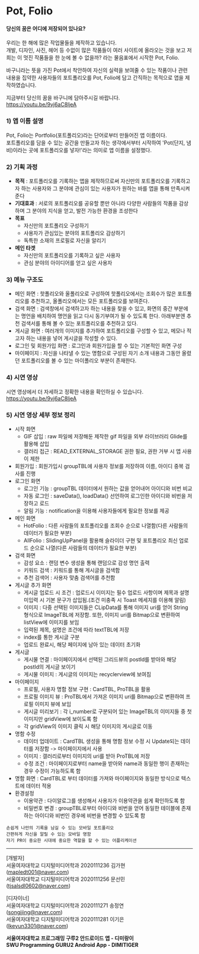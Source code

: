 # Pot, Folio    



#### 당신의 꿈은 어디에 저장되어 있나요? 

우리는 한 해에 많은 작업물들을 제작하고 있습니다.  
개발, 디자인, 사진, 헤어 등 수없이 많은 작품들이 
여러 사이트에  올라오는 것을 보고  저희는 이 멋진 작품들을 한 눈에 볼 수 없을까? 라는 물음표에서 시작한 Pot, Folio.

바구니라는 뜻을 가진 Pot에서 착안하여 
자신의 실력을 보여줄 수 있는 작품이나 관련 내용을 집약한 
사용자들의 포트폴리오를 Pot, Folio에 담고 간직하는 목적으로 앱을 제작하였습니다.

지금부터 당신의 꿈을 바구니에 담아주시길 바랍니다.  
https://youtu.be/9vj6aC8ljeA  

### 1) 앱 이름 설명
Pot, Folio는 Portfolio(포트폴리오)라는 단어로부터 만들어진 앱 이름이다.   
포트폴리오를 담을 수 있는 공간을 만들고자 하는 생각에서부터 시작하여 'Pot(단지, 냄비)이라는 곳에 포트폴리오를 넣자!'라는 의미로 앱 이름을 설정했다.

### 2) 기획 과정
- **목적** : 포트폴리오를 기록하는 앱을 제작하므로써 자신만의 포트폴리오를 기록하고자 하는 사용자와 그 분야에 관심이 있는 사용자가 원하는 바를 앱을 통해 만족시켜준다
- **기대효과** : 서로의 포트폴리오를 공유할 뿐만 아니라 다양한 사람들의 작품을 감상하며 그 분야의 지식을 얻고, 발전 가능한 환경을 조성한다
- **목표**
  + 자신만의 포트폴리오 구성하기  
  + 사용자가 관심있는 분야의 포트폴리오 감상하기   
  + 독특한 소재의 프로필로 자신을 알리기
- **메인 타겟**
  + 자신만의 포트폴리오를 기록하고 싶은 사용자
  + 관심 분야의 아이디어를 얻고 싶은 사용자
  
### 3) 메뉴 구조도
- 메인 화면 : 핫폴리오와 올폴리오로 구성하여 핫폴리오에서는 조회수가 많은 포트폴리오를 추천하고, 올폴리오에서는 모든 포트폴리오를 보여준다.
- 검색 화면 : 검색창에서 검색하고자 하는 내용을 찾을 수 있고, 화면의 중간 부분에는 명언을 배치하여 명언을 읽고 다시 동기부여가 될 수 있도록 한다. 아래부분엔 추천 검색서를 통해 볼 수 있는 포트폴리오를 추천하고 있다.
- 게시글 화면 : 여러개의 이미지를 추가하여 포트폴리오를 구성할 수 있고, 메모나 적고자 하는 내용을 넣어 게시글을 작성할 수 있다.
- 로그인 및 회원가입 화면 : 로그인과 회원가입을 할 수 있는 기본적인 화면 구성
- 마이페이지 : 자신을 나타낼 수 있는 명함으로 구성된 자기 소개 내용과 그동안 올렸던 포트폴리오를 볼 수 있는 마이폴리오 부분이 존재한다.

### 4) 시연 영상
시연 영상에서 더 자세하고 정확한 내용을 확인하실 수 있습니다.  
https://youtu.be/9vj6aC8ljeA

### 5) 시연 영상 세부 정보 정리
- 시작 화면 
  + GIF 삽입 : raw 파일에 저장해둔 제작한 gif 파일을 외부 라이브러리 Glide를 활용해 삽입
  + 갤러리 접근 : READ_EXTERNAL_STORAGE 권한 필요, 권한 거부 시 앱 사용이 제한
- 회원가입 : 회원가입시 groupTBL에 사용자 정보를 저장하여 이름, 아이디 중복 검사를 진행
- 로그인 화면
  + 로그인 기능 : groupTBL 데이터에서 원하는 값을 얻어내어 아이디와 비번 비교
  + 자동 로그인 : saveData(), loadData() 선언하여 로그인한 아이디와 비번을 저장하고 로드
  + 알림 기능 : notification을 이용해 사용자들에게 필요한 정보를 제공
- 메인 화면 
  + HotFolio : 다른 사람들의 포트폴리오를 조회수 순으로 나열함(다른 사람들의 데이터가 필요한 부분)
  + AllFolio : SlidingUpPanel을 활용해 슬라이더 구현 및 포트폴리오 최신 업로드 순으로 나열(다른 사람들의 데이터가 필요한 부분)
- 검색 화면 
  + 감성 요소 : 랜덤 변수 생성을 통해 랜덤으로 감성 명언 출력
  + 키워드 검색 : 키워드를 통해 게시글을 검색함
  + 추천 검색어 : 사용자 맞춤 검색어를 추천함
- 게시글 추가 화면
  + 게시글 업로드 시 조건 : 업로드시 이미지는 필수 업로드 사항이며 제목과 설명 미입력 시 기본 문구가 삽입됨.(조건 미충족 시 Toast 메세지를 이용해 알림)
  + 이미지 : 다중 선택된 이미지들은 CLipData를 통해 이미지 uri를 얻어 String형식으로 ImageTBL에 저장함. 또한, 이미지 uri를 Bitmap으로 변환하여 listView에 이미지를 보임
  + 입력된 제목, 설명은 조건에 따라 textTBL에 저장
  + index를 통한 게시글 구분
  + 업로드 완료시, 해당 페이지에 남아 있는 데이터 초기화
- 게시글
  + 게시물 연결 : 마이페이지에서 선택된 그리드뷰의 postId를 받아와 해당 postId의 게시글 보이기
  + 게시물 이미지 : 게시글의 이미지는 recyclerview에 보여짐
- 마이페이지
  + 프로필, 사용자 명함 정보 구현 : CardTBL, ProTBL을 활용
  + 프로필 이미지 뷰 : ProTBL에서 가져온 이미지 uri를 Bitmap으로 변환하여 프로필 이미지 뷰에 보임
  + 게시글 미리보기 : 각 i_number로 구분되어 있는 ImageTBL의 이미지들 중 첫 이미지만 gridView에 보이도록 함
  + 각 gridView의 이미지 클릭 시 해당 이미지의 게시글로 이동
- 명함 수정
  + 데이터 업데이트 : CardTBL 생성을 통해 명함 정보 수정 시 Update되는 데이터를 저장함 -> 마이페이지에서 사용
  + 이미지 : 갤러리로부터 이미지의 uri를 받아 ProTBL에 저장
  + 수정 조건 : 마이페이지로부터 name을 받아와 name과 동일한 행이 존재하는 경우 수정이 가능하도록 함
- 명함 화면 : CardTBL로 부터 데이터를 가져와 마이페이지와 동일한 방식으로 텍스트에 데이터 적용
- 환경설정 
  + 이용약관 : 다이알로그를 생성해서 사용자가 이용약관을 쉽게 확인하도록 함
  + 비밀번호 변경 : groupTBL로부터 아이디와 비번을 얻어 동일한 테이블에 존재하는 아이디와 비번인 경우에 비번을 변경할 수 있도록 함


```
손쉽게 나만의 기록을 남길 수 있는 모바일 포트폴리오   
간편하게 자신을 알릴 수 있는 모바일 명함    
자기 PR이 중요한 시대에 중요한 역할을 할 수 있는 어플리케이션  
```


---------------------------------------------------------------------------------------
[개발자]   
서울여자대학교 디지털미디어학과 2020111236 김가현   
(mapledt001@naver.com)  
서울여자대학교 디지털미디어학과 2020111256 문선민   
(tjsalsdl0602@naver.com)  

[디자이너]  
서울여자대학교 디지털미디어학과 2020111271 송정연   
(songjjing@naver.com)   
서울여자대학교 디지털미디어학과 2020111281 이기은   
(lkeyun3301@naver.com)  


**서울여자대학교 프로그래밍 구루2 안드로이드 앱 - 디미랑이**  
**SWU Programming GURU2 Android App - DIMITIGER**













